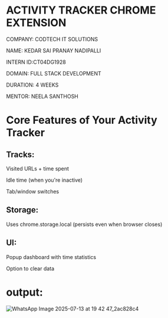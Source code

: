 # ACTIVITY TRACKER CHROME EXTENSION
COMPANY: CODTECH IT SOLUTIONS

NAME: KEDAR SAI PRANAY NADIPALLI

INTERN ID:CT04DG1928

DOMAIN: FULL STACK DEVELOPMENT

DURATION: 4 WEEKS

MENTOR: NEELA SANTHOSH

# Core Features of Your Activity Tracker
## Tracks:

Visited URLs + time spent

Idle time (when you're inactive)

Tab/window switches

## Storage:

Uses chrome.storage.local (persists even when browser closes)

## UI:

Popup dashboard with time statistics

Option to clear data

# output:
![WhatsApp Image 2025-07-13 at 19 42 47_2ac828c4](https://github.com/user-attachments/assets/2462e890-2517-4582-829f-56b4b8257409)


